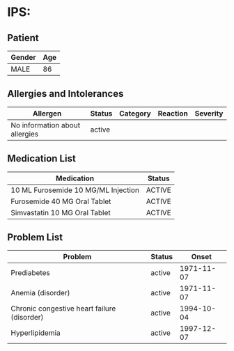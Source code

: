 # IPS:

## Patient

|Gender|Age|
|---|---|
|MALE|86|

## Allergies and Intolerances

|Allergen|Status|Category|Reaction|Severity|
|---|---|---|---|---|
|No information about allergies|active||||

## Medication List

|Medication|Status|
|---|---|
|10 ML Furosemide 10 MG/ML Injection|ACTIVE|
|Furosemide 40 MG Oral Tablet|ACTIVE|
|Simvastatin 10 MG Oral Tablet|ACTIVE|

## Problem List

|Problem|Status|Onset|
|---|---|---|
|Prediabetes|active|1971-11-07|
|Anemia (disorder)|active|1971-11-07|
|Chronic congestive heart failure (disorder)|active|1994-10-04|
|Hyperlipidemia|active|1997-12-07|
